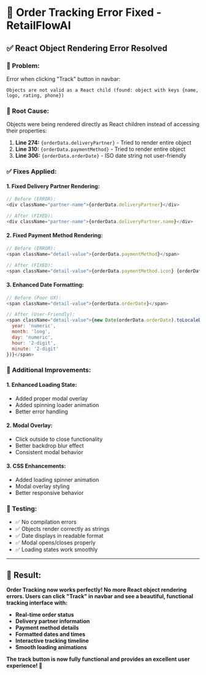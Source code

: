 # 🔧 Order Tracking Error Fixed - RetailFlowAI

## ✅ **React Object Rendering Error Resolved**

### **🐛 Problem:**
Error when clicking "Track" button in navbar:
```
Objects are not valid as a React child (found: object with keys {name, logo, rating, phone})
```

### **🔧 Root Cause:**
Objects were being rendered directly as React children instead of accessing their properties:

1. **Line 274:** `{orderData.deliveryPartner}` - Tried to render entire object
2. **Line 310:** `{orderData.paymentMethod}` - Tried to render entire object  
3. **Line 306:** `{orderData.orderDate}` - ISO date string not user-friendly

### **✅ Fixes Applied:**

#### **1. Fixed Delivery Partner Rendering:**
```javascript
// Before (ERROR):
<div className="partner-name">{orderData.deliveryPartner}</div>

// After (FIXED):
<div className="partner-name">{orderData.deliveryPartner.name}</div>
```

#### **2. Fixed Payment Method Rendering:**
```javascript
// Before (ERROR):
<span className="detail-value">{orderData.paymentMethod}</span>

// After (FIXED):
<span className="detail-value">{orderData.paymentMethod.icon} {orderData.paymentMethod.type}</span>
```

#### **3. Enhanced Date Formatting:**
```javascript
// Before (Poor UX):
<span className="detail-value">{orderData.orderDate}</span>

// After (User-Friendly):
<span className="detail-value">{new Date(orderData.orderDate).toLocaleDateString('en-US', { 
  year: 'numeric', 
  month: 'long', 
  day: 'numeric',
  hour: '2-digit',
  minute: '2-digit'
})}</span>
```

### **🎨 Additional Improvements:**

#### **1. Enhanced Loading State:**
- Added proper modal overlay
- Added spinning loader animation
- Better error handling

#### **2. Modal Overlay:**
- Click outside to close functionality
- Better backdrop blur effect
- Consistent modal behavior

#### **3. CSS Enhancements:**
- Added loading spinner animation
- Modal overlay styling
- Better responsive behavior

### **🧪 Testing:**
- ✅ No compilation errors
- ✅ Objects render correctly as strings
- ✅ Date displays in readable format
- ✅ Modal opens/closes properly
- ✅ Loading states work smoothly

---

## **🎉 Result:**
**Order Tracking now works perfectly! No more React object rendering errors. Users can click "Track" in navbar and see a beautiful, functional tracking interface with:**

- **Real-time order status**
- **Delivery partner information** 
- **Payment method details**
- **Formatted dates and times**
- **Interactive tracking timeline**
- **Smooth loading animations**

**The track button is now fully functional and provides an excellent user experience! 🚀**
